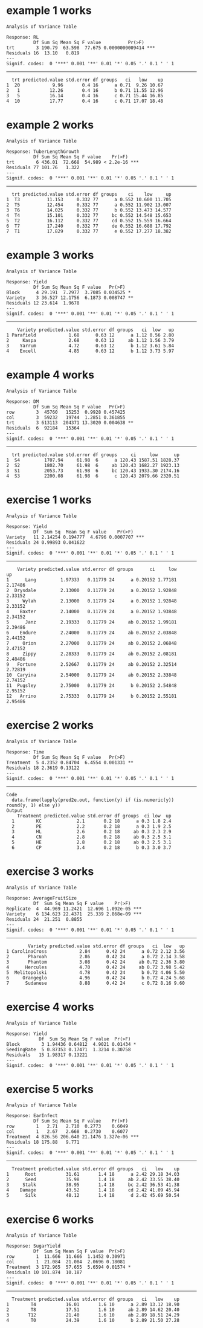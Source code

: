 # example 1 works

    Analysis of Variance Table
    
    Response: RL
              Df Sum Sq Mean Sq F value          Pr(>F)    
    trt        3 190.79  63.598  77.675 0.0000000009414 ***
    Residuals 16  13.10   0.819                            
    ---
    Signif. codes:  0 '***' 0.001 '**' 0.01 '*' 0.05 '.' 0.1 ' ' 1

---

      trt predicted.value std.error df groups   ci   low    up
    1  20            9.96       0.4 16      a 0.71  9.26 10.67
    2   1           12.26       0.4 16      b 0.71 11.55 12.96
    3   5           16.14       0.4 16      c 0.71 15.44 16.85
    4  10           17.77       0.4 16      c 0.71 17.07 18.48

# example 2 works

    Analysis of Variance Table
    
    Response: TuberLengthGrowth
              Df Sum Sq Mean Sq F value    Pr(>F)    
    trt        6 436.01  72.668  54.989 < 2.2e-16 ***
    Residuals 77 101.76   1.322                      
    ---
    Signif. codes:  0 '***' 0.001 '**' 0.01 '*' 0.05 '.' 0.1 ' ' 1

---

      trt predicted.value std.error df groups    ci    low     up
    1  T3          11.153     0.332 77      a 0.552 10.600 11.705
    2  T5          12.454     0.332 77      a 0.552 11.902 13.007
    3  T6          14.025     0.332 77      b 0.552 13.473 14.577
    4  T4          15.101     0.332 77     bc 0.552 14.548 15.653
    5  T2          16.112     0.332 77     cd 0.552 15.559 16.664
    6  T7          17.240     0.332 77     de 0.552 16.688 17.792
    7  T1          17.829     0.332 77      e 0.552 17.277 18.382

# example 3 works

    Analysis of Variance Table
    
    Response: Yield
              Df Sum Sq Mean Sq F value   Pr(>F)   
    Block      4 29.191  7.2977  3.7085 0.034525 * 
    Variety    3 36.527 12.1756  6.1873 0.008747 **
    Residuals 12 23.614  1.9678                    
    ---
    Signif. codes:  0 '***' 0.001 '**' 0.01 '*' 0.05 '.' 0.1 ' ' 1

---

        Variety predicted.value std.error df groups   ci  low   up
    1 Parafield            1.68      0.63 12      a 1.12 0.56 2.80
    2     Kaspa            2.68      0.63 12     ab 1.12 1.56 3.79
    3    Yarrum            4.72      0.63 12      b 1.12 3.61 5.84
    4    Excell            4.85      0.63 12      b 1.12 3.73 5.97

# example 4 works

    Analysis of Variance Table
    
    Response: DM
              Df Sum Sq Mean Sq F value   Pr(>F)   
    row        3  45760   15253  0.9928 0.457425   
    col        3  59232   19744  1.2851 0.361855   
    trt        3 613113  204371 13.3020 0.004638 **
    Residuals  6  92184   15364                    
    ---
    Signif. codes:  0 '***' 0.001 '**' 0.01 '*' 0.05 '.' 0.1 ' ' 1

---

      trt predicted.value std.error df groups     ci     low      up
    1  S4         1707.94     61.98  6      a 120.43 1587.51 1828.37
    2  S2         1802.70     61.98  6     ab 120.43 1682.27 1923.13
    3  S1         2053.73     61.98  6     bc 120.43 1933.30 2174.16
    4  S3         2200.08     61.98  6      c 120.43 2079.66 2320.51

# exercise 1 works

    Analysis of Variance Table
    
    Response: Yield
              Df  Sum Sq  Mean Sq F value    Pr(>F)    
    Variety   11 2.14254 0.194777  4.6796 0.0007707 ***
    Residuals 24 0.99893 0.041622                      
    ---
    Signif. codes:  0 '***' 0.001 '**' 0.01 '*' 0.05 '.' 0.1 ' ' 1

---

        Variety predicted.value std.error df groups      ci     low      up
    1      Lang         1.97333   0.11779 24      a 0.20152 1.77181 2.17486
    2  Drysdale         2.13000   0.11779 24      a 0.20152 1.92848 2.33152
    3     Wylah         2.13000   0.11779 24      a 0.20152 1.92848 2.33152
    4    Baxter         2.14000   0.11779 24      a 0.20152 1.93848 2.34152
    5      Janz         2.19333   0.11779 24     ab 0.20152 1.99181 2.39486
    6    Endure         2.24000   0.11779 24     ab 0.20152 2.03848 2.44152
    7     Orion         2.27000   0.11779 24     ab 0.20152 2.06848 2.47152
    8     Zippy         2.28333   0.11779 24     ab 0.20152 2.08181 2.48486
    9   Fortune         2.52667   0.11779 24     ab 0.20152 2.32514 2.72819
    10  Caryina         2.54000   0.11779 24     ab 0.20152 2.33848 2.74152
    11  Pugsley         2.75000   0.11779 24      b 0.20152 2.54848 2.95152
    12   Arrino         2.75333   0.11779 24      b 0.20152 2.55181 2.95486

# exercise 2 works

    Analysis of Variance Table
    
    Response: Time
              Df Sum Sq Mean Sq F value   Pr(>F)   
    Treatment  5 4.2352 0.84704  6.4554 0.001331 **
    Residuals 18 2.3619 0.13122                    
    ---
    Signif. codes:  0 '***' 0.001 '**' 0.01 '*' 0.05 '.' 0.1 ' ' 1

---

    Code
      data.frame(lapply(pred2e.out, function(y) if (is.numeric(y)) round(y, 1) else y))
    Output
        Treatment predicted.value std.error df groups  ci low  up
      1        KC             2.1       0.2 18      a 0.3 1.8 2.4
      2        PE             2.2       0.2 18      a 0.3 1.9 2.5
      3        HL             2.6       0.2 18     ab 0.3 2.3 2.9
      4        CN             2.8       0.2 18     ab 0.3 2.5 3.1
      5        HE             2.8       0.2 18     ab 0.3 2.5 3.1
      6        CP             3.4       0.2 18      b 0.3 3.0 3.7

# exercise 3 works

    Analysis of Variance Table
    
    Response: AverageFruitSize
              Df  Sum Sq Mean Sq F value    Pr(>F)    
    Replicate  4  44.969 11.2421  12.696 1.092e-05 ***
    Variety    6 134.623 22.4371  25.339 2.868e-09 ***
    Residuals 24  21.251  0.8855                      
    ---
    Signif. codes:  0 '***' 0.001 '**' 0.01 '*' 0.05 '.' 0.1 ' ' 1

---

            Variety predicted.value std.error df groups   ci  low   up
    1 CarolinaCross            2.84      0.42 24      a 0.72 2.12 3.56
    2       Pharoah            2.86      0.42 24      a 0.72 2.14 3.58
    3       Phantom            3.08      0.42 24     ab 0.72 2.36 3.80
    4      Hercules            4.70      0.42 24     ab 0.72 3.98 5.42
    5  Melitopolski            4.78      0.42 24      b 0.72 4.06 5.50
    6     Orangeglo            4.96      0.42 24      b 0.72 4.24 5.68
    7      Sudanese            8.88      0.42 24      c 0.72 8.16 9.60

# exercise 4 works

    Analysis of Variance Table
    
    Response: Yield
                Df  Sum Sq Mean Sq F value  Pr(>F)  
    Block        3 1.94436 0.64812  4.9021 0.01434 *
    SeedingRate  5 0.87353 0.17471  1.3214 0.30758  
    Residuals   15 1.98317 0.13221                  
    ---
    Signif. codes:  0 '***' 0.001 '**' 0.01 '*' 0.05 '.' 0.1 ' ' 1

# exercise 5 works

    Analysis of Variance Table
    
    Response: EarInfect
              Df Sum Sq Mean Sq F value    Pr(>F)    
    row        1   2.71   2.710  0.2773    0.6049    
    col        1   2.67   2.668  0.2730    0.6077    
    Treatment  4 826.56 206.640 21.1476 1.327e-06 ***
    Residuals 18 175.88   9.771                      
    ---
    Signif. codes:  0 '***' 0.001 '**' 0.01 '*' 0.05 '.' 0.1 ' ' 1

---

      Treatment predicted.value std.error df groups   ci   low    up
    1      Root           31.61       1.4 18      a 2.42 29.18 34.03
    2      Seed           35.98       1.4 18     ab 2.42 33.55 38.40
    3     Stalk           38.95       1.4 18     bc 2.42 36.53 41.38
    4    Damage           43.52       1.4 18     cd 2.42 41.09 45.94
    5      Silk           48.12       1.4 18      d 2.42 45.69 50.54

# exercise 6 works

    Analysis of Variance Table
    
    Response: SugarYield
              Df  Sum Sq Mean Sq F value  Pr(>F)  
    row        1  11.666  11.666  1.1452 0.30971  
    col        1  21.084  21.084  2.0696 0.18081  
    Treatment  3 172.965  57.655  5.6594 0.01574 *
    Residuals 10 101.874  10.187                  
    ---
    Signif. codes:  0 '***' 0.001 '**' 0.01 '*' 0.05 '.' 0.1 ' ' 1

---

      Treatment predicted.value std.error df groups   ci   low    up
    1        T4           16.01       1.6 10      a 2.89 13.12 18.90
    2        T8           17.51       1.6 10     ab 2.89 14.62 20.40
    3       T12           21.40       1.6 10     ab 2.89 18.51 24.29
    4        T0           24.39       1.6 10      b 2.89 21.50 27.28

